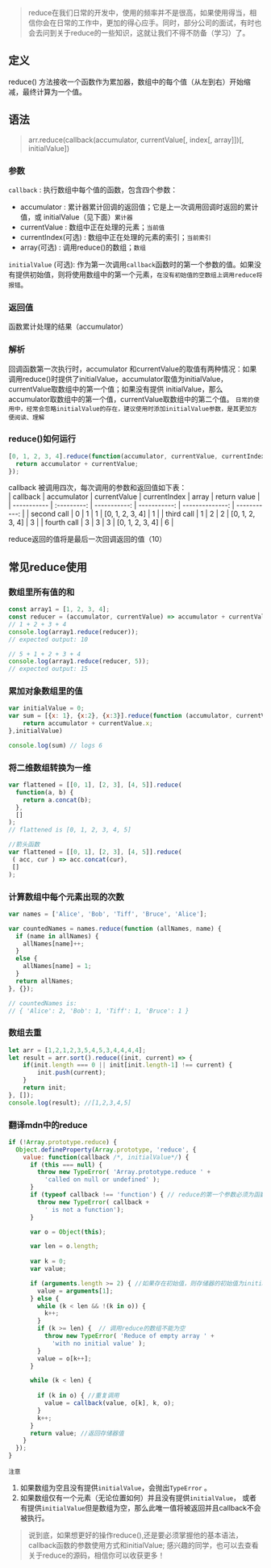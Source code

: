 > reduce在我们日常的开发中，使用的频率并不是很高，如果使用得当，相信你会在日常的工作中，更加的得心应手。同时，部分公司的面试，有时也会去问到关于reduce的一些知识，这就让我们不得不防备（学习）了。 

## 定义
reduce() 方法接收一个函数作为累加器，数组中的每个值（从左到右）开始缩减，最终计算为一个值。  
## 语法  
> arr.reduce(callback(accumulator, currentValue[, index[, array]])[, initialValue])

### 参数 
`callback` : 执行数组中每个值的函数，包含四个参数：  
+ accumulator : 累计器累计回调的返回值；它是上一次调用回调时返回的累计值，或 initialValue（见下面）`累计器`
+ currentValue : 数组中正在处理的元素；`当前值`
+ currentIndex(可选) : 数组中正在处理的元素的索引；`当前索引`
+ array(可选) : 调用reduce()的数组；`数组`

`initialValue` (可选): 作为第一次调用`callback`函数时的第一个参数的值。如果没有提供初始值，则将使用数组中的第一个元素，`在没有初始值的空数组上调用reduce将报错`。  

### 返回值  
函数累计处理的结果（accumulator）

### 解析 
回调函数第一次执行时，accumulator 和currentValue的取值有两种情况：如果调用reduce()时提供了initialValue，accumulator取值为initialValue，currentValue取数组中的第一个值；如果没有提供 initialValue，那么accumulator取数组中的第一个值，currentValue取数组中的第二个值。
`日常的使用中，经常会忽略initialValue的存在，建议使用时添加initialValue参数，是其更加方便阅读、理解`

### reduce()如何运行 
```javascript
[0, 1, 2, 3, 4].reduce(function(accumulator, currentValue, currentIndex, array){
  return accumulator + currentValue;
});
```
callback 被调用四次，每次调用的参数和返回值如下表：  
| callback    | accumulator | currentValue | currentIndex |           array | return value |
| ----------- | :---------: | -----------: | -----------: | --------------: | -----------: |
| second call |      0      |            1 |            1 | [0, 1, 2, 3, 4] |            1 |
| third call  |      1      |            2 |            2 | [0, 1, 2, 3, 4] |            3 |
| fourth call |      3      |            3 |            3 | [0, 1, 2, 3, 4] |            6 |

reduce返回的值将是最后一次回调返回的值（10）

## 常见reduce使用 

### 数组里所有值的和

```javascript
const array1 = [1, 2, 3, 4];
const reducer = (accumulator, currentValue) => accumulator + currentValue;
// 1 + 2 + 3 + 4
console.log(array1.reduce(reducer));
// expected output: 10

// 5 + 1 + 2 + 3 + 4
console.log(array1.reduce(reducer, 5));
// expected output: 15

```
### 累加对象数组里的值  
```javascript
var initialValue = 0;
var sum = [{x: 1}, {x:2}, {x:3}].reduce(function (accumulator, currentValue) {
    return accumulator + currentValue.x;
},initialValue)

console.log(sum) // logs 6

```
### 将二维数组转换为一维

```javascript
var flattened = [[0, 1], [2, 3], [4, 5]].reduce(
  function(a, b) {
    return a.concat(b);
  },
  []
);
// flattened is [0, 1, 2, 3, 4, 5]

//箭头函数
var flattened = [[0, 1], [2, 3], [4, 5]].reduce(
 ( acc, cur ) => acc.concat(cur),
 []
);

```
### 计算数组中每个元素出现的次数 
```javascript
var names = ['Alice', 'Bob', 'Tiff', 'Bruce', 'Alice'];

var countedNames = names.reduce(function (allNames, name) { 
  if (name in allNames) {
    allNames[name]++;
  }
  else {
    allNames[name] = 1;
  }
  return allNames;
}, {});

// countedNames is:
// { 'Alice': 2, 'Bob': 1, 'Tiff': 1, 'Bruce': 1 }

```
### 数组去重 
```javascript
let arr = [1,2,1,2,3,5,4,5,3,4,4,4,4];
let result = arr.sort().reduce((init, current) => {
    if(init.length === 0 || init[init.length-1] !== current) {
        init.push(current);
    }
    return init;
}, []);
console.log(result); //[1,2,3,4,5]
```
### 翻译mdn中的reduce
```javascript
if (!Array.prototype.reduce) {
  Object.defineProperty(Array.prototype, 'reduce', {
    value: function(callback /*, initialValue*/) {
      if (this === null) {
        throw new TypeError( 'Array.prototype.reduce ' + 
          'called on null or undefined' );
      }
      if (typeof callback !== 'function') { // reduce的第一个参数必须为函数
        throw new TypeError( callback +
          ' is not a function');
      }

      var o = Object(this);

      var len = o.length; 
      
      var k = 0; 
      var value;

      if (arguments.length >= 2) { //如果存在初始值，则存储器的初始值为initialValue
        value = arguments[1];
      } else {
        while (k < len && !(k in o)) {
          k++; 
        }
        if (k >= len) {  // 调用reduce的数组不能为空
          throw new TypeError( 'Reduce of empty array ' +
            'with no initial value' );
        }
        value = o[k++];
      }

      while (k < len) {
      
        if (k in o) { //重复调用
          value = callback(value, o[k], k, o);
        }
        k++;
      }
      return value; //返回存储器值
    }
  });
}
```
`注意`    
1. 如果数组为空且没有提供`initialValue`，会抛出`TypeError` 。  
2. 如果数组仅有一个元素（无论位置如何）并且没有提供`initialValue`， 或者有提供`initialValue`但是数组为空，那么此唯一值将被返回并且callback不会被执行。

> 说到底，如果想更好的操作reduce(),还是要必须掌握他的基本语法，callback函数的参数使用方式和initialValue;
>   感兴趣的同学，也可以去查看关于reduce的源码，相信你可以收获更多！